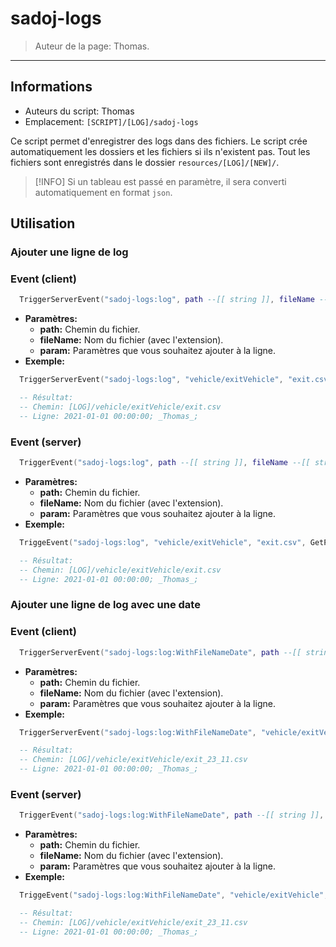 # sadoj-logs

> Auteur de la page: Thomas.

---

## Informations

* Auteurs du script: Thomas
* Emplacement: `[SCRIPT]/[LOG]/sadoj-logs`

Ce script permet d'enregistrer des logs dans des fichiers. Le script crée automatiquement les dossiers et les fichiers si ils n'existent pas. Tout les fichiers sont enregistrés dans le dossier `resources/[LOG]/[NEW]/`.

> [!INFO]
> Si un tableau est passé en paramètre, il sera converti automatiquement en format `json`.

## Utilisation

### Ajouter une ligne de log

<!-- tabs:start -->
### **Event (client)**
```lua
  TriggerServerEvent("sadoj-logs:log", path --[[ string ]], fileName --[[ string ]][, param1 --[[ any ]][, param2 --[[ any ]][, ...]]])
```
* **Paramètres:**
  * **path:** Chemin du fichier.
  * **fileName:** Nom du fichier (avec l'extension).
  * **param:** Paramètres que vous souhaitez ajouter à la ligne.
* **Exemple:**
```lua
  TriggerServerEvent("sadoj-logs:log", "vehicle/exitVehicle", "exit.csv", GetPlayerName(PlayerId()))

  -- Résultat:
  -- Chemin: [LOG]/vehicle/exitVehicle/exit.csv
  -- Ligne: 2021-01-01 00:00:00; _Thomas_;
```

### **Event (server)**
```lua
  TriggerEvent("sadoj-logs:log", path --[[ string ]], fileName --[[ string ]][, param1 --[[ any ]][, param2 --[[ any ]][, ...]]])
```
* **Paramètres:**
  * **path:** Chemin du fichier.
  * **fileName:** Nom du fichier (avec l'extension).
  * **param:** Paramètres que vous souhaitez ajouter à la ligne.
* **Exemple:**
```lua
  TriggeEvent("sadoj-logs:log", "vehicle/exitVehicle", "exit.csv", GetPlayerName(1))

  -- Résultat:
  -- Chemin: [LOG]/vehicle/exitVehicle/exit.csv
  -- Ligne: 2021-01-01 00:00:00; _Thomas_;
```
<!-- tabs:end -->


### Ajouter une ligne de log avec une date

<!-- tabs:start -->
### **Event (client)**
```lua
  TriggerServerEvent("sadoj-logs:log:WithFileNameDate", path --[[ string ]], fileName --[[ string ]][, param1 --[[ any ]][, param2 --[[ any ]][, ...]]])
```
* **Paramètres:**
  * **path:** Chemin du fichier.
  * **fileName:** Nom du fichier (avec l'extension).
  * **param:** Paramètres que vous souhaitez ajouter à la ligne.
* **Exemple:**
```lua
  TriggerServerEvent("sadoj-logs:log:WithFileNameDate", "vehicle/exitVehicle", "exit.csv", GetPlayerName(PlayerId()))

  -- Résultat:
  -- Chemin: [LOG]/vehicle/exitVehicle/exit_23_11.csv
  -- Ligne: 2021-01-01 00:00:00; _Thomas_;
```

### **Event (server)**
```lua
  TriggerEvent("sadoj-logs:log:WithFileNameDate", path --[[ string ]], fileName --[[ string ]][, param1 --[[ any ]][, param2 --[[ any ]][, ...]]])
```
* **Paramètres:**
  * **path:** Chemin du fichier.
  * **fileName:** Nom du fichier (avec l'extension).
  * **param:** Paramètres que vous souhaitez ajouter à la ligne.
* **Exemple:**
```lua
  TriggeEvent("sadoj-logs:log:WithFileNameDate", "vehicle/exitVehicle", "exit.csv", GetPlayerName(1))

  -- Résultat:
  -- Chemin: [LOG]/vehicle/exitVehicle/exit_23_11.csv
  -- Ligne: 2021-01-01 00:00:00; _Thomas_;
```
<!-- tabs:end -->
